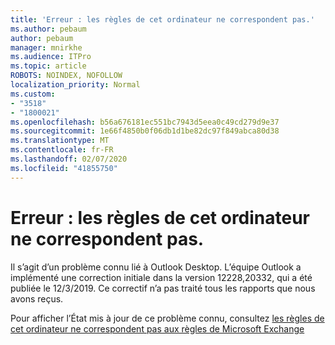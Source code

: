 ```yaml
---
title: 'Erreur : les règles de cet ordinateur ne correspondent pas.'
ms.author: pebaum
author: pebaum
manager: mnirkhe
ms.audience: ITPro
ms.topic: article
ROBOTS: NOINDEX, NOFOLLOW
localization_priority: Normal
ms.custom:
- "3518"
- "1800021"
ms.openlocfilehash: b56a676181ec551bc7943d5eea0c49cd279d9e37
ms.sourcegitcommit: 1e66f4850b0f06db1d1be82dc97f849abca80d38
ms.translationtype: MT
ms.contentlocale: fr-FR
ms.lasthandoff: 02/07/2020
ms.locfileid: "41855750"
---
```

# <a name="error-the-rules-on-this-computer-do-not-match"></a>Erreur : les règles de cet ordinateur ne correspondent pas.

Il s’agit d’un problème connu lié à Outlook Desktop. L’équipe Outlook a implémenté une correction initiale dans la version 12228,20332, qui a été publiée le 12/3/2019. Ce correctif n’a pas traité tous les rapports que nous avons reçus.

Pour afficher l’État mis à jour de ce problème connu, consultez [les règles de cet ordinateur ne correspondent pas aux règles de Microsoft Exchange](https://support.office.com/article/d032e037-b224-429e-b325-633afde9b5f0)